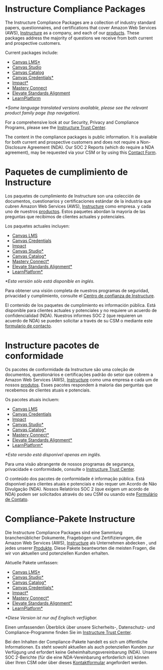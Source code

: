 <div class="lang EN">
  
# Instructure Compliance Packages
  
The Instructure Compliance Packages are a collection of industry standard papers, questionnaires, and certifications that cover Amazon Web Services (AWS), [Instructure](https://www.instructure.com?utm_source=INST&utm_medium=ER&CampaignID=7013m000001NyB2AAK) as a company, and each of our [products](https://www.instructure.com/products?utm_source=INST&utm_medium=ER&CampaignID=7013m000001NyB2AAK). These packages address the majority of questions we receive from both current and prospective customers.

Current packages include:
- [Canvas LMS*](https://inst.bid/canvas/lms/dl)
- [Canvas Studio](https://inst.bid/canvas/studio/dl)
- [Canvas Catalog](https://inst.bid/canvas/catalog/dl)
- [Canvas Credentials*](https://inst.bid/canvas/credentials/dl)
- [Impact*](https://inst.bid/impact/dl)
- [Mastery Connect](https://inst.bid/mastery/connect/dl)
- [Elevate Standards Alignment](https://inst.bid/elevate/standards-alignment/dl)
- [LearnPlatform](https://inst.bid/learnplatform/dl)

_*Some language translated versions available, please see the relevant product family page (top navigation)._

For a comprehensive look at our Security, Privacy and Compliance Programs, please see the [Instructure Trust Center](https://www.instructure.com/trust-center).

The content in the compliance packages is public information. It is available for both current and prospective customers and does not require a Non-Disclosure Agreement (NDA). Our SOC 2 Reports (which do require a NDA agreement), may be requested via your CSM or by using this [Contact Form](https://www.instructure.com/contact-us).

</div>
<div class="lang ES_LA">
  
# Paquetes de cumplimiento de Instructure

Los paquetes de cumplimiento de Instructure son una colección de documentos, cuestionarios y certificaciones estándar de la industria que cubren Amazon Web Services (AWS), [Instructure](https://www.instructure.com/es?utm_source=INST&utm_medium=ER&CampaignID=7013m000001NyB2AAK) como empresa. y cada uno de nuestros [productos](https://www.instructure.com/es/productos?utm_source=INST&utm_medium=ER&CampaignID=7013m000001NyB2AAK). Estos paquetes abordan la mayoría de las preguntas que recibimos de clientes actuales y potenciales.

Los paquetes actuales incluyen:
- [Canvas LMS](https://inst.bid/es-la/canvas/lms/dl/es)
- [Canvas Credentials](https://inst.bid/es-la/canvas/credentials/dl/es)
- [Impact](https://inst.bid/es-la/impact/dl/es)
- [Canvas Studio*](https://inst.bid/canvas/studio/dl/es)
- [Canvas Catalog*](https://inst.bid/canvas/catalog/dl/es)
- [Mastery Connect*](https://inst.bid/mastery/connect/dl/es)
- [Elevate Standards Alignment*](https://inst.bid/elevate/standards-alignment/dl/es)
- [LearnPlatform*](https://inst.bid/learnplatform/dl/es)

_*Esta versión sólo está disponible en inglés._

Para obtener una visión completa de nuestros programas de seguridad, privacidad y cumplimiento, consulte el [Centro de confianza de Instructure](https://inst.bid/trust/es).

El contenido de los paquetes de cumplimiento es información pública. Está disponible para clientes actuales y potenciales y no requiere un acuerdo de confidencialidad (NDA). Nuestros informes SOC 2 (que requieren un acuerdo de NDA) se pueden solicitar a través de su CSM o mediante este [formulario de contacto](https://inst.bid/es-la/contactenos/es).

</div>
<div class="lang PT_BR">

# Instructure pacotes de conformidade

Os pacotes de conformidade da Instructure são uma coleção de documentos, questionários e certificações padrão do setor que cobrem a Amazon Web Services (AWS), [Instructure](https://www.instructure.com/pt-br?utm_source=INST&utm_medium=ER&CampaignID=7013m000001NyB2AAK) como uma empresa e cada um de nossos [produtos](https://www.instructure.com/pt-br/produtos?utm_source=INST&utm_medium=ER&CampaignID=7013m000001NyB2AAK). Esses pacotes respondem à maioria das perguntas que recebemos de clientes atuais e potenciais.

Os pacotes atuais incluem:
- [Canvas LMS](https://inst.bid/pt-br/canvas/lms/dl/pt)
- [Canvas Credentials](https://inst.bid/pt-br/canvas/credentials/dl/pt)
- [Impact](https://inst.bid/pt-br/impact/dl/pt)
- [Canvas Studio*](https://inst.bid/canvas/studio/dl/pt)
- [Canvas Catalog*](https://inst.bid/canvas/catalog/dl/pt)
- [Mastery Connect*](https://inst.bid/mastery/connect/dl/pt)
- [Elevate Standards Alignment*](https://inst.bid/elevate/standards-alignment/dl/pt)
- [LearnPlatform*](https://inst.bid/learnplatform/dl/es)

_*Esta versão está disponível apenas em inglês._

Para uma visão abrangente de nossos programas de segurança, privacidade e conformidade, consulte o [Instructure Trust Center](https://inst.bid/trust/pt).

O conteúdo dos pacotes de conformidade é informação pública. Está disponível para clientes atuais e potenciais e não requer um Acordo de Não Divulgação (NDA). Nossos Relatórios SOC 2 (que exigem um acordo de NDA) podem ser solicitados através do seu CSM ou usando este [Formulário de Contato](https://inst.bid/contato/pt).

</div>
<div class="lang DE">

# Compliance-Pakete Instructure

Die Instructure Compliance Packages sind eine Sammlung branchenüblicher Dokumente, Fragebögen und Zertifizierungen, die Amazon Web Services (AWS), [Instructure](https://www.instructure.com/de?utm_source=INST&utm_medium=ER&CampaignID=7013m000001NyB2AAK) als Unternehmen abdecken , und jedes unserer [Produkte](https://www.instructure.com/de/produkte?utm_source=INST&utm_medium=ER&CampaignID=7013m000001NyB2AAK). Diese Pakete beantworten die meisten Fragen, die wir von aktuellen und potenziellen Kunden erhalten.

Aktuelle Pakete umfassen:
- [Canvas LMS*](https://inst.bid/canvas/lms/dl/de)
- [Canvas Studio*](https://inst.bid/canvas/studio/dl/de)
- [Canvas Catalog*](https://inst.bid/canvas/catalog/dl/de)
- [Canvas Credentials*](https://inst.bid/canvas/credentials/dl/de)
- [Impact*](https://inst.bid/impact/dl/de)
- [Mastery Connect*](https://inst.bid/mastery/connect/dl/de)
- [Elevate Standards Alignment*](https://inst.bid/elevate/standards-alignment/dl/de)
- [LearnPlatform*](https://inst.bid/learnplatform/dl/de)

_*Diese Version ist nur auf Englisch verfügbar._

Einen umfassenden Überblick über unsere Sicherheits-, Datenschutz- und Compliance-Programme finden Sie im [Instructure Trust Center](https://inst.bid/trust/de).

Bei den Inhalten der Compliance-Pakete handelt es sich um öffentliche Informationen. Es steht sowohl aktuellen als auch potenziellen Kunden zur Verfügung und erfordert keine Geheimhaltungsvereinbarung (NDA). Unsere SOC 2-Berichte (für die eine NDA-Vereinbarung erforderlich ist) können über Ihren CSM oder über dieses [Kontaktformular](https://inst.bid/kontakt/de) angefordert werden.

</div>
